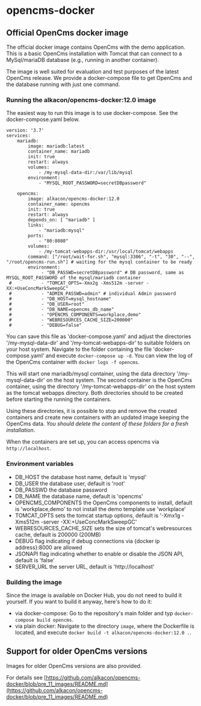 opencms-docker
==============
## Official OpenCms docker image ##

The official docker image contains OpenCms with the demo application.
This is a basic OpenCms installation with Tomcat that can connect to a MySql/mariaDB database (e.g., running in another container).

The image is well suited for evaluation and test purposes of the latest OpenCms release.
We provide a docker-compose file to get OpenCms and the database running with just one command.

### Running the alkacon/opencms-docker:12.0 image ###

The easiest way to run this image is to use docker-compose. See the docker-compose.yaml below.

```
version: '3.7'
services:
    mariadb:
        image: mariadb:latest
        container_name: mariadb
        init: true
        restart: always
        volumes:
            - /my-mysql-data-dir:/var/lib/mysql
        environment:
            - "MYSQL_ROOT_PASSWORD=secretDBpassword"

    opencms:
        image: alkacon/opencms-docker:12.0
        container_name: opencms
        init: true
        restart: always
        depends_on: [ "mariadb" ]
        links:
            - "mariadb:mysql"
        ports:
            - "80:8080"
        volumes:
            - /my-tomcat-webapps-dir:/usr/local/tomcat/webapps
        command: ["/root/wait-for.sh", "mysql:3306", "-t", "30", "--", "/root/opencms-run.sh"] # waiting for the mysql container to be ready
        environment:
             - "DB_PASSWD=secretDBpassword" # DB password, same as MYSQL_ROOT_PASSWORD of the mysql/mariadb container
 #           - "TOMCAT_OPTS=-Xmx2g -Xms512m -server -XX:+UseConcMarkSweepGC"
 #           - "ADMIN_PASSWD=admin" # individual Admin password
 #           - "DB_HOST=mysql_hostname"
 #           - "DB_USER=root"
 #           - "DB_NAME=opencms_db_name"
 #           - "OPENCMS_COMPONENTS=workplace,demo"
 #           - "WEBRESOURCES_CACHE_SIZE=200000"
 #           - "DEBUG=false"
```
You can save this file as 'docker-compose.yaml' and adjust the directories '/my-mysql-data-dir' and '/my-tomcat-webapps-dir' to suitable folders on your host system.
Navigate to the folder containing the file 'docker-compose.yaml' and execute `docker-compose up -d`. You can view the log of the OpenCms container with `docker logs -f opencms`.

This will start one mariadb/mysql container, using the data directory '/my-mysql-data-dir' on the host system. The second container is the OpenCms container, using the directory '/my-tomcat-webapps-dir' on the host system as the tomcat webapps directory.
Both directories should to be created before starting the running the containers.

Using these directories, it is possible to stop and remove the created containers and create new containers with an updated image keeping the OpenCms data.
*You should delete the content of these folders for a fresh installation*.

When the containers are set up, you can access opencms via `http://localhost`.

### Environment variables ###

* DB_HOST the database host name, default is 'mysql'
* DB_USER the database user, default is 'root'
* DB_PASSWD the database password
* DB_NAME the database name, default is 'opencms'
* OPENCMS_COMPONENTS the OpenCms components to install, default is 'workplace,demo' to not install the demo template use 'workplace'
* TOMCAT_OPTS sets the tomcat startup options, default is '-Xmx1g -Xms512m -server -XX:+UseConcMarkSweepGC'
* WEBRESOURCES_CACHE_SIZE sets the size of tomcat's webresources cache, default is 200000 (200MB)
* DEBUG flag indicating if debug connections via {docker ip address}:8000 are allowed
* JSONAPI flag indicating whether to enable or disable the JSON API, default is 'false'
* SERVER_URL the server URL, default is 'http://localhost'

### Building the image ###

Since the image is available on Docker Hub, you do not need to build it yourself. If you want to build it anyway, here's how to do it:

  * via docker-compose: Go to the repository's main folder and typ `docker-compose build opencms`.
  * via plain docker: Navigate to the directory `image`, where the Dockerfile is located, and execute `docker build -t alkacon/opencms-docker:12.0 .`.

## Support for older OpenCms versions ##

Images for older OpenCms versions are also provided.

For details see [https://github.com/alkacon/opencms-docker/blob/pre_11_images/README.md](https://github.com/alkacon/opencms-docker/blob/pre_11_images/README.md)
